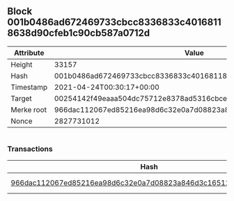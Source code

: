 ## Block 001b0486ad672469733cbcc8336833c40168118638d90cfeb1c90cb587a0712d

Attribute | Value
--- | ---
Height | 33157
Hash | 001b0486ad672469733cbcc8336833c40168118638d90cfeb1c90cb587a0712d
Timestamp | 2021-04-24T00:30:17+00:00
Target | 00254142f49eaaa504dc75712e8378ad5316cbcead634704b3734b6271167cc4
Merke root | 966dac112067ed85216ea98d6c32e0a7d08823a846d3c16512aba3f32922f75c
Nonce | 2827731012

```

```

### Transactions

Hash | Amount
--- | ---
[966dac112067ed85216ea98d6c32e0a7d08823a846d3c16512aba3f32922f75c](966dac112067ed85216ea98d6c32e0a7d08823a846d3c16512aba3f32922f75c.md) | 10.00000000 SKEPTI 
